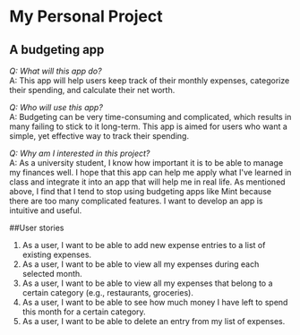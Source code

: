 # My Personal Project

## A budgeting app
  

*Q: What will this app do?*  
A: This app will help users keep track of their monthly expenses, categorize their spending, and calculate their
net worth.  

*Q: Who will use this app?*  
A: Budgeting can be very time-consuming and complicated, which results in many failing to stick to it long-term.
This app is aimed for users who want a simple, yet effective way to track their spending.

*Q: Why am I interested in this project?*  
A: As a university student, I know how important it is to be able to manage my finances well. I hope that this app
can help me apply what I've learned in class and integrate it into an app that will help me in real life. As mentioned
above, I find that I tend to stop using budgeting apps like Mint because there are too many complicated features. I
want to develop an app is intuitive and useful.

##User stories
1. As a user, I want to be able to add new expense entries to a list of existing expenses.
2. As a user, I want to be able to view all my expenses during each selected month.
3. As a user, I want to be able to view all my expenses that belong to a certain category 
(e.g., restaurants, groceries).
4. As a user, I want to be able to see how much money I have left to spend this month for a certain category.
5. As a user, I want to be able to delete an entry from my list of expenses.